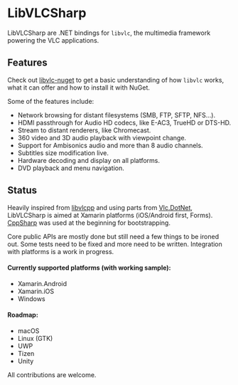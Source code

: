 # LibVLCSharp

LibVLCSharp are .NET bindings for `libvlc`, the multimedia framework powering the VLC applications.

## Features

Check out [libvlc-nuget](https://github.com/mfkl/libvlc-nuget) to get a basic understanding of how `libvlc` works, what it can offer and how to install it with NuGet.

Some of the features include:

- Network browsing for distant filesystems (SMB, FTP, SFTP, NFS...).
- HDMI passthrough for Audio HD codecs, like E-AC3, TrueHD or DTS-HD.
- Stream to distant renderers, like Chromecast.
- 360 video and 3D audio playback with viewpoint change.
- Support for Ambisonics audio and more than 8 audio channels.
- Subtitles size modification live.
- Hardware decoding and display on all platforms.
- DVD playback and menu navigation.

## Status

Heavily inspired from [libvlcpp](https://code.videolan.org/videolan/libvlcpp/tree/master/vlcpp) and using parts from [Vlc.DotNet](https://github.com/ZeBobo5/Vlc.DotNet), LibVLCSharp is aimed at Xamarin platforms (iOS/Android first, Forms). 
[CppSharp](https://github.com/mono/CppSharp) was used at the beginning for bootstrapping.

Core public APIs are mostly done but still need a few things to be ironed out. Some tests need to be fixed and more need to be written. Integration with platforms is a work in progress.

#### Currently supported platforms (with working sample):
- Xamarin.Android
- Xamarin.iOS
- Windows

#### Roadmap:
- macOS
- Linux (GTK)
- UWP
- Tizen
- Unity

All contributions are welcome.
